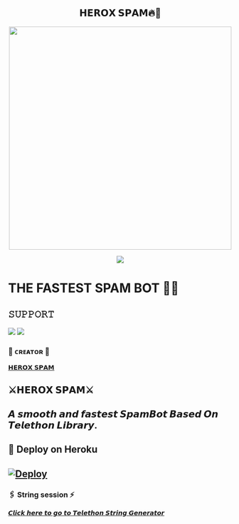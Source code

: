 <h2 align="center"><b> 𝗛𝗘𝗥𝗢𝗫 𝗦𝗣𝗔𝗠🔥💫 </b></h2>

<p align='Middle'><a href='https://t.me/Nobi_xxd'><img src='https://te.legra.ph/file/fee94bc3ea4a4a0f6ae26.jpg' width='500"'></a></p>

<p align="center">
  <img src="https://readme-typing-svg.herokuapp.com?color=F77247&width=420&lines=A+Advanced+And+High+Quality+Bot%E2%9C%8C%EF%B8%8F;Pro%2C+Op%2C+YourDad%E2%9D%A4%EF%B8%8F">
</p> 

# THE FASTEST SPAM BOT 🤞🤞 


## 𝚂𝚄𝙿𝙿𝙾𝚁𝚃 
                          
<a href="https://t.me/fullchatbazzi"><img src="https://img.shields.io/badge/Join-SUPPORT%20GROUP-red.svg?logo=Telegram"></a>
<a href="https://t.me/fullchatbazzi"><img src="https://img.shields.io/badge/Join-OFFICIAL%20GROUP-red.svg?logo=Telegram"></a>


### 🖤 ᴄʀᴇᴀᴛᴏʀ 🖤

[𝗛𝗘𝗥𝗢𝗫 𝗦𝗣𝗔𝗠](https://t.me/BEINGHEROX)

## ⚔️𝗛𝗘𝗥𝗢𝗫 𝗦𝗣𝗔𝗠⚔️
## 𝘼 𝙨𝙢𝙤𝙤𝙩𝙝 𝙖𝙣𝙙 𝙛𝙖𝙨𝙩𝙚𝙨𝙩 𝙎𝙥𝙖𝙢𝘽𝙤𝙩  𝘽𝙖𝙨𝙚𝙙 𝙊𝙣 𝙏𝙚𝙡𝙚𝙩𝙝𝙤𝙣 𝙇𝙞𝙗𝙧𝙖𝙧𝙮.



## 🚀 Deploy on Heroku 
[![Deploy](https://www.herokucdn.com/deploy/button.svg)](https://heroku.com/deploy?template=https://github.com/abhay272/SPAMBOT3)
------------------------------------------------

### 🖇️ String session ⚡

[𝘾𝙡𝙞𝙘𝙠 𝙝𝙚𝙧𝙚 𝙩𝙤 𝙜𝙤 𝙩𝙤 𝙏𝙚𝙡𝙚𝙩𝙝𝙤𝙣 𝙎𝙩𝙧𝙞𝙣𝙜 𝙂𝙚𝙣𝙚𝙧𝙖𝙩𝙤𝙧](https://replit.com/@abhay272/TELETHON-SESSSION-GENERATOR#main.py)




